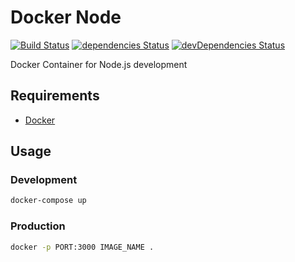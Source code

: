 # Docker Node

[![Build Status](https://travis-ci.org/marcobiedermann/docker-node.svg?branch=master)](https://travis-ci.org/marcobiedermann/docker-node)
[![dependencies Status](https://david-dm.org/marcobiedermann/docker-node/status.svg)](https://david-dm.org/marcobiedermann/docker-node)
[![devDependencies Status](https://david-dm.org/marcobiedermann/docker-node/dev-status.svg)](https://david-dm.org/marcobiedermann/docker-node?type=dev)

Docker Container for Node.js development

## Requirements

* [Docker](https://www.docker.com/)

## Usage

### Development

```sh
docker-compose up
```

### Production

```sh
docker -p PORT:3000 IMAGE_NAME .
```
